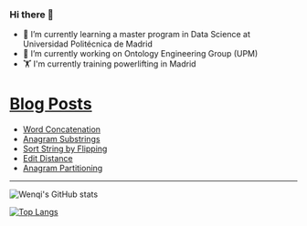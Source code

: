 ### Hi there 👋

- 🌱 I’m currently learning a master program in Data Science at Universidad Politécnica de Madrid
- 🔭 I’m currently working on Ontology Engineering Group (UPM) 
- 🏋️ I'm currently training powerlifting in Madrid

# [Blog Posts](https://www.dev.to/jiangwenqi)
<!-- BLOG-POST-LIST:START -->
- [Word Concatenation](https://dev.to/jiangwenqi/word-concatenation-ij8)
- [Anagram Substrings](https://dev.to/jiangwenqi/anagram-substrings-jpi)
- [Sort String by Flipping](https://dev.to/jiangwenqi/sort-string-by-flipping-4ja3)
- [Edit Distance](https://dev.to/jiangwenqi/edit-distance-2b28)
- [Anagram Partitioning](https://dev.to/jiangwenqi/anagram-partitioning-1k24)
<!-- BLOG-POST-LIST:END -->


---

![Wenqi's GitHub stats](https://github-readme-stats.vercel.app/api?username=jiangwenqi&show_icons=true&count_private=true)

[![Top Langs](https://github-readme-stats.vercel.app/api/top-langs/?username=jiangwenqi&layout=compact)](https://github.com/jiangwenqi/github-readme-stats)
